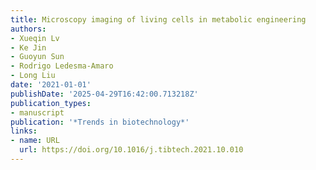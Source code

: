 ```yaml
---
title: Microscopy imaging of living cells in metabolic engineering
authors:
- Xueqin Lv
- Ke Jin
- Guoyun Sun
- Rodrigo Ledesma‐Amaro
- Long Liu
date: '2021-01-01'
publishDate: '2025-04-29T16:42:00.713218Z'
publication_types:
- manuscript
publication: '*Trends in biotechnology*'
links:
- name: URL
  url: https://doi.org/10.1016/j.tibtech.2021.10.010
---
```

